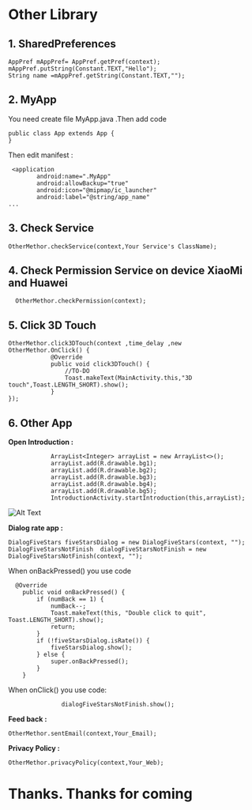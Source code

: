 # Other Library

## 1. SharedPreferences
```  
AppPref mAppPref= AppPref.getPref(context); 
mAppPref.putString(Constant.TEXT,"Hello");
String name =mAppPref.getString(Constant.TEXT,"");
``` 

## 2. MyApp

You need create file MyApp.java .Then add code 
```  
public class App extends App {
}
``` 
Then edit manifest :
```  
 <application
        android:name=".MyApp"
        android:allowBackup="true"
        android:icon="@mipmap/ic_launcher"
        android:label="@string/app_name"
...
``` 

## 3. Check Service
```  
OtherMethor.checkService(context,Your Service's ClassName);
```
 
## 4. Check Permission Service on device XiaoMi and Huawei
```  
  OtherMethor.checkPermission(context);
``` 

## 5. Click 3D Touch
```  
OtherMethor.click3DTouch(context ,time_delay ,new OtherMethor.OnClick() {
            @Override
            public void click3DTouch() {
                //TO-DO
                Toast.makeText(MainActivity.this,"3D touch",Toast.LENGTH_SHORT).show();
            }
});
``` 

## 6. Other App

**Open Introduction :**

                ArrayList<Integer> arrayList = new ArrayList<>();
                arrayList.add(R.drawable.bg1);
                arrayList.add(R.drawable.bg2);
                arrayList.add(R.drawable.bg3);
                arrayList.add(R.drawable.bg4);
                arrayList.add(R.drawable.bg5);
                IntroductionActivity.startIntroduction(this,arrayList);

![Alt Text](./screenshots/bg1.png)

**Dialog rate app :**
```  
DialogFiveStars fiveStarsDialog = new DialogFiveStars(context, "");
DialogFiveStarsNotFinish  dialogFiveStarsNotFinish = new DialogFiveStarsNotFinish(context, "");
``` 
When onBackPressed() you use code 
```  
  @Override
    public void onBackPressed() {
        if (numBack == 1) {
            numBack--;
            Toast.makeText(this, "Double click to quit", Toast.LENGTH_SHORT).show();
            return;
        }
        if (!fiveStarsDialog.isRate()) {
            fiveStarsDialog.show();
        } else {
            super.onBackPressed();
        }
    }
``` 
When onClick() you use code:
 ```  
                dialogFiveStarsNotFinish.show();
``` 

**Feed back  :**
```  
OtherMethor.sentEmail(context,Your_Email);
``` 

**Privacy Policy  :**
```  
OtherMethor.privacyPolicy(context,Your_Web);
``` 
# Thanks. Thanks for coming
